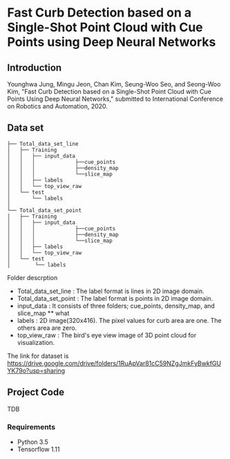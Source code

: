 # Fast Curb Detection based on a Single-Shot Point Cloud with Cue Points using Deep Neural Networks
## **Introduction**

Younghwa Jung, Mingu Jeon, Chan Kim, Seung-Woo Seo, and Seong-Woo Kim, "Fast Curb Detection based on a Single-Shot Point Cloud with Cue Points Using Deep Neural Networks," submitted to International Conference on Robotics and Automation, 2020.
## Data set
```
├── Total_data_set_line
│   ├── Training
│   │   ├── input_data
│   │   │             ├──cue_points 
│   │   │             ├──density_map
│   │   │             └──slice_map
│   │   ├── labels
│   │   └── top_view_raw   
│   └── test
│       └── labels            
│
└── Total_data_set_point
│   ├── Training
│   │   ├── input_data
│   │   │             ├──cue_points 
│   │   │             ├──density_map
│   │   │             └──slice_map                      
│   │   ├── labels
│   │   └── top_view_raw   
│   └── test
│        └── labels
```
Folder descrption
* Total_data_set_line : The label format is lines in 2D image domain.
* Total_data_set_point : The label format is points in 2D image domain.
* input_data : It consists of three folders; cue_points, density_map, and slice_map
** what
* labels : 2D image(320x416). The pixel values for curb area are one. The others area are zero.
* top_view_raw : The bird's eye view image of 3D point cloud for visualization.


The link for dataset is https://drive.google.com/drive/folders/1RuApVar81cC59NZgJmkFyBwkfGUYK79o?usp=sharing


## Project Code 
TDB
### Requirements
* Python 3.5
* Tensorflow 1.11
